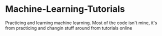 # Machine-Learning-Tutorials
Practicing and learning machine learning. Most of the code isn't mine, it's from practicing and changin stuff around from tutorials online
